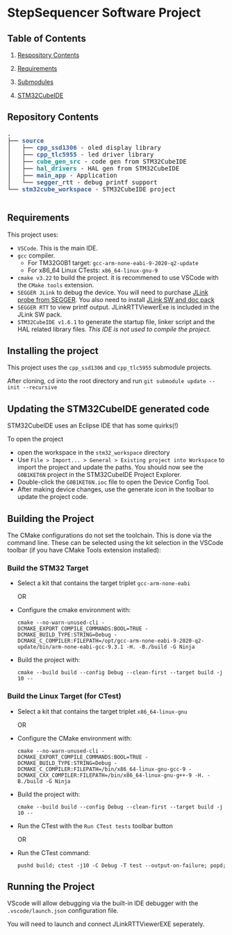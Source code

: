 # StepSequencer Software Project

## Table of Contents
1. [Respository Contents](#Repository-Contents)

2. [Requirements](#Requirements)

3. [Submodules](#Submodules)

4. [STM32CubeIDE](#STM32CubeIDE)



## Repository Contents

<pre><font color="#3465A4"><b>.</b></font> 
├── <font color="#3465A4"><b>source</b></font>
│   ├── <font color="#3465A4"><b>cpp_ssd1306</b></font> - oled display library
│   ├── <font color="#3465A4"><b>cpp_tlc5955</b></font> - led driver library
│   ├── <font color="#06989A"><b>cube_gen_src</b></font> - code gen from STM32CubeIDE
│   ├── <font color="#06989A"><b>hal_drivers</b></font> - HAL gen from STM32CubeIDE
│   ├── <font color="#3465A4"><b>main_app</b></font> - Application
│   └── <font color="#3465A4"><b>segger_rtt</b></font> - debug printf support
└── <font color="#3465A4"><b>stm32cube_workspace</b></font> - STM32CubeIDE project

</pre>

## Requirements

This project uses:

- `VSCode`. This is the main IDE.
- `gcc` compiler. 
    - For TM32G0B1 target: `gcc-arm-none-eabi-9-2020-q2-update` 
    - For x86_64 Linux CTests: `x86_64-linux-gnu-9`
- `cmake v3.22` to build the project. it is recommened to use VSCode with the `CMake tools` extension.
- `SEGGER JLink` to debug the device. You will need to purchase [JLink probe from SEGGER](https://www.segger.com/products/debug-probes/j-link/).  You also need to install [JLink SW and doc pack](https://www.segger.com/downloads/jlink/)
- `SEGGER RTT` to view printf output. JLinkRTTViewerExe is included in the JLink SW pack.
- `STM32CubeIDE v1.6.1` to generate the startup file, linker script and the HAL related library files. _This IDE is not used to compile the project._

## Installing the project

This project uses the `cpp_ssd1306` and `cpp_tlc5955` submodule projects.

After cloning, cd into the root directory and run `git submodule update --init --recursive`

## Updating the STM32CubeIDE generated code

STM32CubeIDE uses an Eclipse IDE that has some quirks(!)

To open the project

- open the workspace in the `stm32_workspace` directory
- Use `File > Import... > General > Existing project into Workspace` to import the project and update the paths. You should now see the `G0B1KET6N` project in the STM32CubeIDE Project Explorer.
- Double-click the `G0B1KET6N.ioc` file to open the Device Config Tool.
- After making device changes, use the generate icon in the toolbar to update the project code.

## Building the Project

The CMake configurations do not set the toolchain. This is done via the command line. These can be selected using the kit selection in the VSCode toolbar (if you have CMake Tools extension installed):

### Build the STM32 Target

- Select a kit that contains the target triplet
`gcc-arm-none-eabi`

    OR

- Configure the cmake environment with:

    `cmake --no-warn-unused-cli -DCMAKE_EXPORT_COMPILE_COMMANDS:BOOL=TRUE -DCMAKE_BUILD_TYPE:STRING=Debug -DCMAKE_C_COMPILER:FILEPATH=/opt/gcc-arm-none-eabi-9-2020-q2-update/bin/arm-none-eabi-gcc-9.3.1 -H. -B./build -G Ninja`

- Build the project with:

    `cmake --build build --config Debug --clean-first --target build -j 10 --`

### Build the Linux Target (for CTest)


- Select a kit that contains the target triplet
`x86_64-linux-gnu`

    OR

- Configure the CMake environment with:

    `cmake --no-warn-unused-cli -DCMAKE_EXPORT_COMPILE_COMMANDS:BOOL=TRUE -DCMAKE_BUILD_TYPE:STRING=Debug -DCMAKE_C_COMPILER:FILEPATH=/bin/x86_64-linux-gnu-gcc-9 -DCMAKE_CXX_COMPILER:FILEPATH=/bin/x86_64-linux-gnu-g++-9 -H. -B./build -G Ninja`

- Build the project with:

    `cmake --build build --config Debug --clean-first --target build -j 10 --`

- Run the CTest with the `Run CTest tests` toolbar button

    OR

- Run the CTest command:

    `pushd build; ctest -j10 -C Debug -T test --output-on-failure; popd;`


## Running the Project

VScode will allow debugging via the built-in IDE debugger with the `.vscode/launch.json` configuration file.

You will need to launch and connect JLinkRTTViewerEXE seperately.
